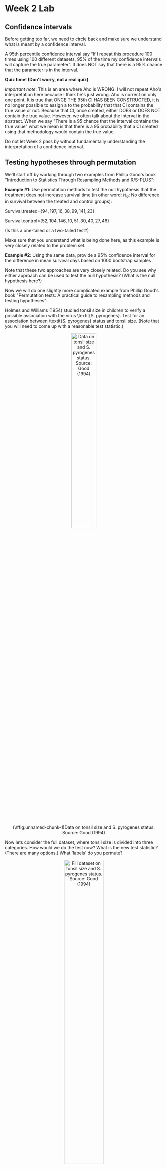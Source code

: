 Week 2 Lab
=============

Confidence intervals
-----------------------

Before getting too far, we need to circle back and make sure we understand what is meant by a confidence interval. 

A 95th percentile confidence interval say “If I repeat this procedure 100 times using 100 different datasets, 95% of the time my confidence intervals will capture the true parameter”. It does NOT say that there is a 95% chance that the parameter is in the interval.

**Quiz time! (Don't worry, not a real quiz)**

*Important note*: This is an area where Aho is WRONG. I will not repeat Aho's interpretation here because I think he's just wrong. Aho is correct on only one point. It is true that ONCE THE 95th CI HAS BEEN CONSTRUCTED, it is no longer possible to assign a $%$ to the probability that that CI contains the true value or not. Because that CI, once created, either DOES or DOES NOT contain the true value. However, we often talk about the interval in the abstract. When we say "There is a 95$%$ chance that the interval contains the true value" what we mean is that there is a 95$%$ probability that a CI created using that methodology would contain the true value.

Do not let Week 2 pass by without fundamentally understanding the interpretation of a confidence interval. 

Testing hypotheses through permutation
------------------------------------

We'll start off by working through two examples from Phillip Good's book "Introduction to Statistics Through Resampling Methods and R/S-PLUS":

**Example #1**: Use permutation methods to test the null hypothesis that the treatment does not increase survival time (in other word: $H_{0}$: No difference in survival between the treated and control groups):

Survival.treated=$\{94,197,16,38,99,141,23 \}$

Survival.control=$\{52,104,146,10,51,30,40,27,46 \}$

(Is this a one-tailed or a two-tailed test?)

Make sure that you understand what is being done here, as this example is very closely related to the problem set.


**Example #2**: Using the same data, provide a 95% confidence interval for the difference in mean survival days based on 1000 bootstrap samples

Note that these two approaches are very closely related. Do you see why either approach can be used to test the null hypothesis? (What is the null hypothesis here?)

Now we will do one slightly more complicated example from Phillip Good's book "Permutation tests: A practical guide to resampling methods and testing hypotheses":

Holmes and Williams (1954) studied tonsil size in children to verify a possible association with the virus \textit{S. pyrogenes}. Test for an association between \textit{S. pyrogenes} status and tonsil size. (Note that you will need to come up with a reasonable test statistic.)

<div class="figure" style="text-align: center">
<img src="Table2categories.png" alt="Data on tonsil size and S. pyrogenes status. Source: Good (1994)" width="40%" />
<p class="caption">(\#fig:unnamed-chunk-1)Data on tonsil size and S. pyrogenes status. Source: Good (1994)</p>
</div>

Now lets consider the full dataset, where tonsil size is divided into three categories. How would we do the test now? What is the new test statistic? (There are many options.) What 'labels' do you permute?

<div class="figure" style="text-align: center">
<img src="Table3categories.png" alt="Fill dataset on tonsil size and S. pyrogenes status. Source: Good (1994)" width="50%" />
<p class="caption">(\#fig:unnamed-chunk-2)Fill dataset on tonsil size and S. pyrogenes status. Source: Good (1994)</p>
</div>

Basics of bootstrap and jackknife
------------------------------------

To get started with bootstrap and jackknife techniques, we start by working through a very simple example. First we simulate some data


```r
x<-seq(0,9,by=1)
```

This will constutute our "data". Let's print the result of sampling with replacement to get a sense for it...


```r
table(sample(x,size=length(x),replace=T))
```

```
## 
## 2 4 6 7 8 9 
## 1 2 3 1 2 1
```

Now we will write a little script to take bootstrap samples and calculate the means of each of these bootstrap samples


```r
xmeans<-vector(length=1000)
for (i in 1:1000)
  {
  xmeans[i]<-mean(sample(x,replace=T))
  }
```

The actual number of bootstrapped samples is arbitrary *at this point* but there are ways of characterizing the precision of the bootstrap (jackknife-after-bootstrap) which might inform the number of bootstrap samples needed. *In practice*, people tend to pick some arbitrary but large number of bootstrap samples because computers are so fast that it is often easy to draw far more samples than are actually needed. When calculation of the statistic is slow (as might be the case if you are using the samples to construct a phylogeny, for example), then you would need to be more concerned with the number of bootstrap samples. 

First, lets just look at a histogram of the bootstrapped means and plot the actual sample mean on the histogram for comparison



```r
hist(xmeans,breaks=30,col="pink")
abline(v=mean(x),lwd=2)
```

<img src="Week-2-lab_files/figure-html/unnamed-chunk-6-1.png" width="672" />

Calculating bias and standard error
-----------------------------------

From these we can calculate the bias and standard deviation for the mean (which is the "statistic"):

$$
\widehat{Bias_{boot}} = \left(\frac{1}{k}\sum^{k}_{i=1}\theta^{*}_{i}\right)-\hat{\theta}
$$


```r
bias.boot<-mean(xmeans)-mean(x)
bias.boot
```

```
## [1] 0.0011
```

```r
hist(xmeans,breaks=30,col="pink")
abline(v=mean(x),lwd=5,col="black")
abline(v=mean(xmeans),lwd=2,col="yellow")
```

<img src="Week-2-lab_files/figure-html/unnamed-chunk-7-1.png" width="672" />

$$
\widehat{s.e._{boot}} = \sqrt{\frac{1}{k-1}\sum^{k}_{i=1}(\theta^{*}_{i}-\bar{\theta^{*}})^{2}}
$$


```r
se.boot<-sd(xmeans)
```

We can find the confidence intervals in two ways:

Method #1: Assume the bootstrap statistics are normally distributed


```r
LL.boot<-mean(xmeans)-1.96*se.boot #where did 1.96 come from?
UL.boot<-mean(xmeans)+1.96*se.boot
LL.boot
```

```
## [1] 2.712659
```

```r
UL.boot
```

```
## [1] 6.289541
```

Method #2: Simply take the quantiles of the bootstrap statistics


```r
quantile(xmeans,c(0.025,0.975))
```

```
##  2.5% 97.5% 
##   2.7   6.3
```

Let's compare this to what we would have gotten if we had used normal distribution theory. First we have to calculate the standard error:


```r
se.normal<-sqrt(var(x)/length(x))
LL.normal<-mean(x)-qt(0.975,length(x)-1)*se.normal
UL.normal<-mean(x)+qt(0.975,length(x)-1)*se.normal
LL.normal
```

```
## [1] 2.334149
```

```r
UL.normal
```

```
## [1] 6.665851
```

In this case, the confidence intervals we got from the normal distribution theory are too wide.

Does it make sense why the normal distribution theory intervals are too wide? Because the original were were uniformly distributed, the data has higher variance than would be expected and therefore the standard error is higher than would be expected.

There are two packages that provide functions for bootstrapping, 'boot' and 'boostrap'. We will start by using the 'bootstrap' package, which was originally designed for Efron and Tibshirani's monograph on the bootstrap. 

To test the main functionality of the 'bootstrap' package, we will use the data we already have. The 'bootstrap' function requires the input of a user-defined function to calculate the statistic of interest. Here I will write a function that calculates the mean of the input values.


```r
library(bootstrap)
theta<-function(x)
  {
    mean(x)
  }
results<-bootstrap(x=x,nboot=1000,theta=theta)
results
```

```
## $thetastar
##    [1] 3.6 3.8 6.2 5.1 5.1 5.1 5.6 5.5 4.9 6.6 4.5 3.8 3.5 4.4 3.5 5.3 5.0 3.3
##   [19] 2.7 5.1 2.8 4.4 4.2 6.4 4.6 4.7 3.5 3.0 2.3 3.7 5.1 4.9 4.4 3.7 4.1 5.5
##   [37] 4.4 5.0 5.9 4.5 3.4 3.9 5.2 4.0 5.1 5.0 5.6 5.9 5.3 4.3 5.9 4.6 3.3 4.9
##   [55] 4.7 5.2 3.2 6.7 4.5 5.1 3.0 6.5 4.9 2.9 5.6 4.3 3.5 2.6 3.9 4.8 4.0 5.7
##   [73] 5.2 3.1 3.1 3.6 5.0 4.0 2.9 4.6 3.5 4.4 4.1 6.9 4.6 5.8 3.6 4.0 4.5 6.1
##   [91] 5.2 4.6 3.2 6.2 4.8 5.2 3.7 3.3 4.5 3.7 6.4 4.6 5.6 7.6 5.1 4.8 3.9 5.5
##  [109] 5.3 4.6 4.3 4.8 4.2 3.6 5.4 3.1 4.1 5.2 3.6 5.2 4.5 3.7 4.3 3.4 3.3 5.1
##  [127] 3.9 4.5 4.0 4.8 5.0 4.8 4.3 3.4 3.4 3.9 4.7 6.3 5.9 4.2 5.5 6.4 5.7 5.2
##  [145] 4.5 4.0 6.0 3.9 5.2 3.3 5.3 4.0 4.3 4.9 5.4 1.9 3.1 4.5 5.3 3.3 4.3 4.5
##  [163] 3.4 3.8 3.3 4.9 4.1 5.1 4.0 3.8 3.6 5.3 4.5 4.9 4.4 4.8 4.3 5.1 4.4 3.8
##  [181] 6.9 5.0 3.8 5.0 4.8 4.2 5.3 4.4 2.8 5.7 5.2 5.4 4.7 3.9 4.6 6.7 4.5 4.7
##  [199] 4.2 4.0 6.9 6.2 3.7 3.1 4.6 1.9 4.6 3.9 5.7 3.9 3.5 5.1 5.6 4.9 5.6 3.9
##  [217] 2.2 4.6 2.7 4.5 4.5 4.8 4.9 5.4 4.3 4.6 2.9 4.6 5.1 5.3 5.4 3.3 5.2 5.0
##  [235] 3.8 4.0 3.4 5.5 5.3 5.7 5.2 5.8 6.1 4.7 5.5 3.3 4.9 4.3 3.8 4.5 4.8 5.6
##  [253] 6.2 5.6 3.9 3.3 5.1 4.7 5.7 3.4 4.6 5.3 5.6 4.2 5.3 4.4 3.8 4.6 4.4 4.8
##  [271] 4.4 4.9 4.0 2.8 2.9 3.9 4.1 4.5 3.2 4.6 5.7 4.1 3.5 6.3 3.7 5.2 5.0 4.2
##  [289] 4.5 3.7 5.1 4.1 3.0 5.2 4.0 5.4 3.8 5.1 3.2 5.9 6.7 4.1 4.2 3.6 4.3 4.3
##  [307] 6.2 5.2 2.8 6.2 4.3 4.5 4.1 4.3 3.7 4.1 4.3 3.5 4.0 3.6 3.4 3.3 5.1 4.1
##  [325] 6.0 4.3 5.3 4.7 4.2 3.8 3.5 4.4 5.0 5.2 4.8 3.3 4.7 4.7 3.6 4.3 6.2 4.3
##  [343] 6.2 4.6 5.4 4.0 4.7 6.1 6.2 6.7 5.3 5.4 4.2 2.6 4.7 5.3 4.9 4.8 4.6 5.5
##  [361] 3.8 3.7 4.6 5.1 4.0 3.1 5.7 4.1 3.6 3.9 4.9 4.6 5.3 3.3 6.8 3.2 5.5 4.2
##  [379] 3.3 5.1 4.5 6.0 4.6 3.0 4.1 5.0 3.5 5.9 5.0 3.8 4.7 4.6 4.9 4.3 5.2 5.1
##  [397] 2.8 4.1 4.8 4.8 4.5 5.2 5.5 3.1 4.5 6.1 6.2 5.2 6.3 2.6 4.4 6.0 5.3 5.5
##  [415] 4.3 5.0 3.5 4.0 5.3 3.4 4.6 5.1 5.3 4.4 4.1 4.1 5.1 4.9 3.6 5.4 4.2 4.1
##  [433] 3.3 4.3 3.9 5.0 3.2 4.2 2.5 5.5 4.9 4.3 4.6 3.3 3.3 4.4 5.1 3.8 5.4 4.5
##  [451] 3.6 4.7 5.6 7.2 4.3 3.7 4.7 4.2 4.9 4.3 5.3 4.5 6.2 4.1 4.5 5.1 3.8 4.8
##  [469] 3.9 3.8 4.0 4.1 7.2 4.3 4.5 5.2 3.7 3.0 3.9 4.8 4.0 2.7 6.9 5.5 5.4 3.6
##  [487] 5.4 4.6 2.4 5.4 6.1 5.0 4.8 4.9 3.8 3.8 4.1 5.3 4.9 7.1 4.5 3.9 4.3 4.4
##  [505] 5.7 5.1 4.3 6.2 5.0 4.9 4.5 4.4 4.8 5.6 5.2 5.0 4.3 4.6 3.6 4.5 4.8 3.3
##  [523] 4.9 4.8 4.3 3.0 2.8 4.7 3.9 4.7 5.4 5.5 4.1 5.4 3.4 4.8 3.9 4.5 5.9 6.3
##  [541] 5.1 4.8 5.6 4.1 3.7 4.7 5.5 4.9 6.0 3.1 4.8 3.7 6.0 5.4 4.8 6.0 4.0 3.2
##  [559] 4.0 4.1 2.8 3.1 5.1 4.1 4.6 4.4 4.0 4.0 2.9 3.4 3.9 5.3 5.4 5.7 4.3 3.4
##  [577] 2.9 4.8 5.3 4.4 5.8 5.0 2.8 4.7 3.3 4.3 3.8 5.2 5.5 3.6 4.3 4.9 5.0 5.1
##  [595] 5.9 5.7 2.9 3.6 4.1 4.0 5.0 4.4 5.7 3.1 4.5 5.1 4.3 2.7 4.0 4.3 3.6 4.3
##  [613] 5.3 5.8 4.1 3.7 4.7 4.8 3.7 5.1 3.4 4.4 5.5 5.1 5.1 4.5 4.9 4.9 5.7 4.8
##  [631] 5.2 4.3 4.8 3.5 4.7 6.1 4.5 4.3 5.1 3.0 4.0 3.9 4.4 4.3 3.8 4.3 3.7 4.8
##  [649] 4.8 5.2 5.4 5.6 5.1 4.7 4.8 3.1 5.3 4.2 5.6 6.0 2.9 3.8 5.4 3.9 3.9 5.5
##  [667] 4.8 4.2 2.3 4.0 5.4 4.3 3.5 4.8 4.9 4.5 3.6 3.3 5.2 6.1 4.2 3.3 4.2 4.4
##  [685] 5.0 3.6 3.9 5.3 6.3 4.2 5.5 5.3 4.2 5.6 3.7 3.8 5.2 3.0 3.5 4.7 4.5 4.2
##  [703] 6.0 4.6 2.9 4.6 4.5 3.7 5.1 3.4 5.1 4.3 5.3 4.5 3.3 5.0 4.0 3.9 3.6 4.3
##  [721] 6.2 3.8 3.5 3.2 5.1 4.1 3.6 4.6 4.1 4.9 4.7 5.1 5.2 4.8 4.5 5.8 4.9 3.8
##  [739] 3.5 4.0 3.9 3.6 4.8 5.7 4.8 5.2 5.3 3.0 3.6 4.0 5.4 5.1 5.0 4.2 3.1 5.5
##  [757] 4.7 3.9 5.1 4.2 4.1 5.0 3.8 2.5 7.6 4.5 5.9 4.8 4.1 3.6 4.4 3.9 4.8 4.1
##  [775] 3.7 3.8 5.3 4.1 4.0 3.7 4.1 3.5 3.8 6.1 4.6 4.7 5.9 5.9 3.5 4.1 5.2 4.3
##  [793] 4.2 4.2 5.4 4.2 4.3 5.1 4.3 2.5 5.9 4.1 4.6 3.1 5.3 3.5 3.9 3.9 4.3 4.6
##  [811] 5.1 4.5 3.2 5.8 4.9 4.6 3.5 4.8 4.8 4.3 5.8 3.5 4.9 3.9 4.2 5.2 4.1 3.9
##  [829] 5.6 3.6 4.7 5.2 4.3 5.5 3.1 3.2 3.7 5.8 3.8 4.0 4.0 4.8 4.2 5.6 4.8 4.7
##  [847] 4.8 6.4 3.8 5.0 3.6 2.8 4.7 4.2 5.5 5.3 4.2 5.2 4.7 5.5 6.0 5.6 3.3 2.1
##  [865] 4.7 4.9 4.0 4.2 6.3 5.1 3.9 4.3 5.4 3.3 4.6 3.0 5.3 4.2 3.2 3.7 4.7 4.4
##  [883] 3.3 4.5 3.1 4.0 3.4 4.0 4.2 4.3 4.9 3.9 3.6 4.3 3.9 5.3 5.3 2.9 3.5 3.9
##  [901] 4.0 3.8 5.4 5.1 3.0 2.6 3.6 4.1 5.0 4.6 5.2 3.6 4.9 4.6 4.2 3.1 5.0 5.3
##  [919] 4.7 4.1 5.6 5.1 4.6 4.9 4.5 4.5 5.4 3.8 4.3 4.6 4.5 3.9 4.1 3.9 4.5 4.7
##  [937] 4.5 5.1 3.8 5.0 4.5 5.1 4.0 4.6 4.3 5.0 4.5 4.5 3.4 6.2 4.1 4.8 3.3 4.6
##  [955] 6.5 4.7 4.6 3.7 5.0 3.4 5.4 3.5 4.5 4.5 5.4 5.2 3.3 5.2 4.1 6.0 4.9 4.1
##  [973] 5.5 2.7 4.5 5.4 4.4 4.9 4.2 4.9 5.2 4.0 4.8 3.4 4.9 4.8 5.3 4.6 4.6 4.4
##  [991] 4.7 4.5 5.4 5.3 3.0 2.0 5.5 5.1 5.6 4.3
## 
## $func.thetastar
## NULL
## 
## $jack.boot.val
## NULL
## 
## $jack.boot.se
## NULL
## 
## $call
## bootstrap(x = x, nboot = 1000, theta = theta)
```

```r
quantile(results$thetastar,c(0.025,0.975))
```

```
##  2.5% 97.5% 
##   2.8   6.3
```

Notice that we get exactly what we got last time. This illustrates an important point, which is that the bootstrap functions are often no easier to use than something you could write yourself.

You can also define a function of the bootstrapped statistics (we have been calling this theta) to pull out immediately any summary statistics you are interested in from the bootstrapped thetas.

Here I will write a function that calculates the bias of my estimate of the mean (which is 4.5 [i.e. the mean of the number 0,1,2,3,4,5,6,7,8,9])


```r
bias<-function(x)
  {
  mean(x)-4.5
  }
results<-bootstrap(x=x,nboot=1000,theta=theta,func=bias)
results
```

```
## $thetastar
##    [1] 4.7 3.3 3.3 4.4 4.7 4.2 6.1 5.4 4.8 4.8 3.0 7.2 3.8 4.7 5.4 4.8 3.4 4.3
##   [19] 4.8 4.1 5.1 5.1 4.7 5.2 4.4 3.8 4.3 5.3 4.0 5.1 3.1 3.6 4.8 5.8 5.3 3.9
##   [37] 4.8 4.6 4.1 3.4 3.8 5.5 4.0 5.6 4.0 3.2 2.9 5.8 5.9 6.4 4.0 5.3 5.5 4.1
##   [55] 4.5 3.5 4.0 3.9 4.4 5.0 3.4 5.2 4.1 4.2 4.6 4.9 5.3 3.2 4.1 3.5 3.8 3.9
##   [73] 4.8 4.1 4.5 5.4 4.6 4.6 3.1 6.8 5.6 3.9 3.5 4.3 4.3 3.6 5.0 3.9 6.1 4.0
##   [91] 4.5 2.2 4.9 4.2 4.9 4.8 6.6 5.0 4.3 3.7 3.8 6.3 5.5 4.2 3.9 3.6 4.2 3.6
##  [109] 4.2 5.0 3.8 5.3 3.6 3.9 4.9 4.6 3.7 4.1 3.1 3.6 3.6 4.3 6.1 4.2 4.4 4.2
##  [127] 3.8 5.3 4.9 3.9 6.3 5.3 3.2 3.7 5.5 4.7 3.3 5.0 5.4 4.0 3.2 5.2 4.9 6.3
##  [145] 5.6 4.7 5.5 3.1 3.7 4.0 3.5 3.2 4.8 3.6 4.7 3.9 3.1 4.4 4.9 2.9 5.7 4.8
##  [163] 3.5 3.8 4.5 4.4 5.0 3.6 4.3 5.5 6.1 4.0 4.5 5.4 3.4 4.7 3.8 5.7 5.1 4.7
##  [181] 3.8 3.5 5.3 3.7 3.3 5.5 3.2 3.6 4.2 4.5 2.7 3.5 4.0 4.1 5.9 4.6 6.0 2.9
##  [199] 5.7 4.5 4.3 4.2 5.0 4.3 5.6 4.2 4.6 5.2 3.9 5.9 4.2 5.3 4.2 5.4 6.1 4.2
##  [217] 4.7 5.6 3.1 4.4 4.3 3.2 3.6 2.5 4.9 4.8 5.0 4.8 4.7 4.6 3.6 4.1 3.3 5.3
##  [235] 4.5 2.2 3.0 4.2 3.6 3.0 6.0 4.2 4.8 5.3 4.6 6.4 4.5 4.0 3.6 3.5 4.0 5.5
##  [253] 4.1 3.9 5.1 4.2 4.7 3.6 4.3 5.8 6.3 3.5 4.8 4.4 5.0 4.9 4.6 5.8 5.7 4.1
##  [271] 5.7 4.8 4.2 4.5 4.8 5.8 3.7 5.2 3.6 2.3 3.8 4.0 3.9 4.1 4.3 5.3 5.3 5.2
##  [289] 6.2 6.0 5.7 2.7 5.1 4.1 4.4 5.4 4.9 3.8 3.3 3.8 5.4 5.0 3.4 5.0 5.9 5.2
##  [307] 5.7 5.2 4.5 5.0 6.1 3.8 5.5 5.6 3.4 3.7 4.8 4.2 4.5 4.0 4.6 5.6 4.6 4.7
##  [325] 5.0 4.1 3.6 3.7 5.5 4.6 4.6 5.0 5.3 3.6 5.1 3.2 2.9 3.4 4.1 4.9 3.4 3.1
##  [343] 3.6 6.4 3.4 4.6 5.3 4.9 5.3 5.8 4.4 3.9 4.0 4.4 6.1 4.7 5.5 4.1 2.8 3.8
##  [361] 3.1 4.0 3.3 6.1 5.3 4.5 4.5 5.5 4.2 6.1 3.3 3.4 5.0 5.4 3.7 4.8 3.8 5.0
##  [379] 5.9 5.3 4.1 5.7 3.7 4.8 5.4 5.8 2.9 4.0 3.6 5.1 6.4 4.0 5.3 6.5 4.5 4.7
##  [397] 2.7 3.4 3.2 3.8 4.3 4.0 4.2 3.9 2.9 5.9 5.3 4.3 5.7 4.5 5.1 4.0 6.5 4.8
##  [415] 4.0 5.3 3.2 4.5 4.4 4.3 4.8 4.6 4.0 3.2 5.6 4.8 3.4 4.7 5.6 5.0 4.8 3.7
##  [433] 3.9 3.5 4.6 3.7 4.3 4.7 4.1 4.3 4.0 5.7 3.2 3.9 4.1 4.4 5.6 3.9 4.0 3.7
##  [451] 4.8 4.2 4.8 3.8 3.4 5.1 6.2 4.7 4.5 3.9 4.0 5.5 4.1 3.8 2.7 4.4 5.7 3.4
##  [469] 4.9 4.4 4.8 4.9 4.8 4.8 4.1 5.1 4.8 3.1 5.6 4.7 4.2 5.8 5.3 4.0 4.9 3.3
##  [487] 5.1 5.4 3.2 4.6 4.2 4.7 5.4 3.5 6.3 5.8 3.9 5.5 5.8 6.9 3.8 5.3 3.4 5.7
##  [505] 4.0 5.6 5.3 3.1 3.9 5.9 5.0 4.0 4.1 5.1 5.1 3.4 5.0 4.9 4.6 4.2 3.4 3.5
##  [523] 3.5 6.1 5.3 5.2 4.5 5.4 5.0 4.4 5.2 5.0 3.7 3.0 4.8 2.8 2.9 3.6 5.9 4.8
##  [541] 5.9 5.6 5.3 3.8 4.4 4.3 4.2 3.3 4.5 5.9 6.3 5.0 5.4 4.3 4.3 2.5 3.7 3.7
##  [559] 6.1 4.2 3.8 3.3 5.7 3.8 5.0 3.8 4.0 5.3 5.4 4.1 4.8 4.0 4.3 5.8 6.2 3.9
##  [577] 3.2 3.8 5.4 4.2 4.9 4.2 1.7 5.9 4.1 4.4 4.0 4.6 5.1 3.3 5.6 3.8 4.4 4.9
##  [595] 5.2 3.1 5.5 4.5 2.4 4.7 4.3 3.5 4.3 5.4 4.7 5.4 4.1 3.3 4.7 5.6 4.7 6.1
##  [613] 4.4 4.7 4.1 5.9 3.9 6.3 6.0 4.2 3.0 5.1 3.4 4.1 3.9 4.7 4.1 5.2 6.1 4.8
##  [631] 3.9 5.0 3.1 5.1 3.8 4.7 5.7 5.3 4.4 3.7 4.1 4.9 4.2 4.3 3.8 3.2 4.6 4.9
##  [649] 4.6 4.7 4.9 4.9 2.4 4.5 4.3 4.8 4.6 3.6 3.3 4.7 5.2 4.8 3.9 3.6 3.0 4.6
##  [667] 4.9 4.1 4.0 3.2 5.2 5.6 5.0 4.5 4.9 3.9 5.3 3.8 5.5 5.6 3.3 4.8 4.6 3.9
##  [685] 5.7 3.9 4.2 3.3 5.5 4.3 4.7 5.8 4.4 5.4 3.9 3.6 3.0 5.2 3.0 5.3 6.0 5.0
##  [703] 4.9 5.3 4.1 4.9 3.1 5.1 3.8 3.8 4.1 4.6 5.4 5.3 6.0 5.3 3.5 4.8 4.6 5.6
##  [721] 3.2 5.2 3.5 5.0 3.8 6.5 3.3 4.2 3.0 6.3 3.7 2.8 4.8 3.7 4.1 5.5 6.1 5.4
##  [739] 4.4 3.8 5.5 2.6 4.3 4.6 4.1 3.3 3.3 4.2 3.7 4.2 4.6 3.7 2.9 4.4 4.9 6.0
##  [757] 4.7 4.1 4.4 4.8 6.0 4.9 5.0 4.4 5.1 3.6 6.4 1.8 4.2 3.4 5.1 3.2 3.0 5.3
##  [775] 4.7 5.3 5.6 4.8 5.2 6.4 3.4 4.7 5.8 3.9 3.2 5.3 4.3 4.6 4.8 3.4 3.5 4.5
##  [793] 4.3 3.7 2.9 4.9 5.5 3.6 5.0 3.3 4.2 3.3 4.5 5.1 4.1 4.6 3.3 5.2 3.4 4.3
##  [811] 5.0 3.9 4.6 3.9 4.9 3.8 4.7 3.8 5.8 5.6 3.2 3.3 3.0 5.8 4.3 5.1 3.1 3.9
##  [829] 3.9 4.3 5.8 4.8 7.5 6.6 4.2 3.8 4.5 2.8 3.8 4.2 4.0 4.3 4.8 5.1 5.0 4.1
##  [847] 5.1 4.7 3.5 4.0 5.2 4.5 5.5 4.8 5.1 4.8 3.6 4.2 4.4 3.0 4.4 6.2 7.5 4.5
##  [865] 4.8 4.5 4.6 5.2 3.5 4.1 6.1 4.2 4.8 4.5 4.4 2.9 4.4 5.0 5.1 5.2 4.7 3.9
##  [883] 5.1 4.8 4.5 5.1 4.7 4.6 4.8 4.4 3.8 3.9 3.7 6.0 3.8 4.2 3.8 4.6 4.3 4.9
##  [901] 4.9 3.4 4.7 3.5 5.8 4.4 2.8 4.6 3.5 4.4 4.0 3.5 3.8 4.3 4.0 4.4 4.0 5.2
##  [919] 4.8 4.4 4.5 3.6 6.0 5.7 4.0 3.8 4.9 4.6 4.2 5.6 4.3 5.0 4.9 4.9 3.4 4.2
##  [937] 3.3 4.1 4.3 5.3 4.8 5.6 6.4 4.9 5.3 4.5 6.4 4.5 2.9 3.8 3.5 4.8 3.7 5.1
##  [955] 4.9 3.4 4.4 4.3 5.4 4.3 5.1 4.6 5.3 4.0 3.5 5.8 4.3 4.1 5.1 3.2 4.3 4.5
##  [973] 5.7 5.6 3.7 4.5 3.4 6.0 3.8 2.3 3.9 1.5 6.7 3.8 7.4 3.9 5.2 5.0 5.7 3.5
##  [991] 3.9 4.8 5.0 4.6 5.5 5.3 5.2 4.8 6.8 6.0
## 
## $func.thetastar
## [1] -0.0031
## 
## $jack.boot.val
##  [1]  0.45266106  0.36235632  0.33242424  0.11823204  0.08132530 -0.05367847
##  [7] -0.19376855 -0.24040698 -0.40572289 -0.48804348
## 
## $jack.boot.se
## [1] 0.933479
## 
## $call
## bootstrap(x = x, nboot = 1000, theta = theta, func = bias)
```

Compare this to 'bias.boot' (our result from above). Why might it not be the same? Try running the same section of code several times. See how the value of the bias ($func.thetastar) jumps around? We should not be surprised by this because we can look at the jackknife-after-bootstrap estimate of the standard error of the function (in this case, that function is the bias) and we can see that it is not so small that we wouldn't expect some variation in these values.

Remember, everything we have discussed today are estimates. The statistic as applied to your data will change with new data, as will the standard error, the confidence intervals - everything! All of these values have sampling distributions and are subject to change if you repeated the procedure with new data.

Note that we can calculate any function of $\theta^{*}$. A simple example would be the 72nd percentile:


```r
perc72<-function(x)
  {
  quantile(x,probs=c(0.72))
  }
results<-bootstrap(x=x,nboot=1000,theta=theta,func=perc72)
results
```

```
## $thetastar
##    [1] 3.8 3.7 4.3 3.8 5.3 3.7 3.6 5.5 5.1 4.4 4.6 4.9 3.2 2.9 4.2 4.2 6.4 2.9
##   [19] 3.2 3.0 4.9 3.7 5.2 4.8 4.8 2.5 5.1 3.6 4.6 3.1 4.6 4.9 5.1 3.4 4.6 3.8
##   [37] 3.4 3.8 4.1 5.0 2.9 4.0 5.5 6.9 4.4 5.8 2.9 5.4 4.4 5.5 5.6 4.8 4.3 4.3
##   [55] 3.8 3.3 4.6 7.0 3.6 6.2 5.2 3.8 4.6 3.8 5.1 6.1 5.5 3.6 4.0 5.3 4.1 5.2
##   [73] 4.6 4.4 2.9 4.0 4.7 4.3 5.0 5.7 5.1 4.2 4.2 5.1 5.4 4.9 5.6 4.2 3.5 7.0
##   [91] 3.6 5.0 4.8 5.2 4.8 4.5 5.2 3.5 4.2 3.3 4.2 4.4 3.6 4.3 6.3 3.5 5.1 3.6
##  [109] 4.2 4.5 4.7 4.4 2.5 4.0 5.2 6.6 5.7 4.5 3.3 4.0 3.7 3.6 3.9 5.4 3.1 4.6
##  [127] 5.3 4.7 3.0 4.6 5.2 3.5 5.8 4.1 4.2 4.7 4.7 4.7 4.5 5.1 4.4 4.1 4.5 6.2
##  [145] 4.1 5.2 4.9 4.0 1.8 5.6 2.9 4.6 4.7 3.9 5.5 5.7 4.9 4.3 4.6 2.6 3.7 4.7
##  [163] 4.5 5.0 3.9 5.9 2.7 4.0 4.5 4.9 3.9 4.8 5.4 6.0 4.1 3.2 4.0 4.2 4.2 4.2
##  [181] 6.3 4.8 5.0 4.8 2.9 5.2 2.5 4.6 4.2 4.9 5.2 4.4 5.4 3.9 5.9 4.9 5.9 3.6
##  [199] 5.4 2.1 4.9 5.9 3.6 3.7 3.1 3.5 3.9 4.1 5.3 4.7 3.4 6.5 4.8 4.4 4.4 5.1
##  [217] 5.8 3.9 4.6 4.1 3.0 3.7 4.9 4.2 4.2 3.2 5.5 5.6 3.4 4.3 3.2 4.5 4.3 4.8
##  [235] 4.3 3.6 3.8 5.5 5.6 4.9 5.5 6.4 2.7 4.2 4.7 4.5 3.0 3.9 3.9 2.7 3.4 4.8
##  [253] 3.3 6.9 5.8 4.8 4.0 2.3 5.4 4.5 4.4 4.0 4.5 5.0 5.0 4.4 5.4 2.8 4.6 4.7
##  [271] 5.0 5.3 4.0 4.8 5.3 3.8 3.4 4.3 4.3 4.7 4.4 2.7 4.5 5.2 4.2 4.7 3.2 3.7
##  [289] 4.2 4.4 4.8 3.9 4.6 6.0 5.2 4.2 3.6 4.7 4.7 5.7 4.6 5.7 5.1 2.4 3.7 3.9
##  [307] 5.1 4.4 6.1 5.3 3.5 4.1 4.5 3.5 4.3 3.7 4.7 3.8 5.0 3.4 5.7 5.6 4.2 3.9
##  [325] 5.3 5.8 4.9 5.3 4.8 5.0 5.3 5.1 4.9 3.5 3.1 3.6 6.3 4.5 4.8 4.8 6.2 4.1
##  [343] 2.5 5.4 4.8 4.8 3.3 5.0 5.1 6.0 5.0 5.4 5.5 4.2 3.6 5.0 4.3 2.4 4.4 4.0
##  [361] 2.0 4.8 5.7 3.4 6.1 5.0 4.1 6.0 4.5 4.6 5.2 3.5 5.5 5.2 3.5 4.1 2.8 3.2
##  [379] 5.5 4.5 5.6 4.2 5.0 4.4 4.4 5.1 3.7 4.6 5.5 5.4 4.4 3.0 4.5 6.1 4.8 4.9
##  [397] 3.6 5.3 5.0 3.2 5.0 3.0 6.0 3.5 4.4 5.3 6.0 4.9 5.4 4.1 4.7 4.5 4.6 5.2
##  [415] 2.3 4.8 4.8 4.9 2.9 4.2 5.5 3.9 4.4 3.1 5.0 4.3 4.2 4.0 3.3 5.7 5.4 4.0
##  [433] 5.0 5.0 4.3 4.0 4.7 3.4 2.8 4.3 5.1 5.4 4.0 3.6 4.0 5.7 4.9 5.1 5.2 2.9
##  [451] 4.8 3.5 4.7 4.1 4.5 5.7 6.3 5.6 5.6 5.4 5.0 4.5 4.7 5.4 3.5 4.2 4.2 4.9
##  [469] 3.9 3.7 5.3 3.7 6.9 4.4 3.9 4.0 4.0 4.4 3.3 5.5 3.4 4.6 2.8 5.0 5.0 5.5
##  [487] 3.0 3.8 4.0 6.8 4.6 4.7 4.6 5.0 2.9 5.7 5.6 3.0 4.8 4.6 4.9 4.9 3.7 4.8
##  [505] 4.6 5.4 4.2 3.6 4.2 5.0 4.2 6.0 4.5 5.6 3.7 4.3 5.6 5.1 3.1 3.4 5.3 3.0
##  [523] 4.0 4.7 5.4 5.2 5.0 5.1 5.9 5.0 4.5 3.9 4.9 4.8 4.7 5.1 3.0 4.0 4.4 3.4
##  [541] 3.4 5.4 4.7 4.8 3.5 4.2 4.2 3.7 4.0 3.7 5.0 3.5 5.3 4.0 3.6 6.1 4.0 3.8
##  [559] 4.7 3.5 5.0 4.3 4.8 5.7 5.0 2.1 5.2 5.7 3.7 5.2 5.5 4.5 5.8 3.8 3.7 5.1
##  [577] 5.1 4.8 6.4 5.3 4.5 5.2 4.1 3.5 4.4 5.1 4.0 4.9 4.8 5.4 3.5 5.4 6.0 5.5
##  [595] 4.9 4.8 4.3 4.3 5.1 5.0 3.4 5.9 5.2 5.3 3.5 4.3 3.2 4.8 4.5 4.1 4.9 3.3
##  [613] 4.9 3.6 4.6 2.5 4.2 4.5 2.8 4.6 3.6 4.9 3.4 4.1 4.9 4.2 4.7 5.2 5.1 6.0
##  [631] 4.3 3.5 3.5 5.2 4.8 4.8 3.4 5.2 4.5 4.9 2.7 4.6 2.8 4.1 5.3 4.9 4.5 5.0
##  [649] 5.4 4.3 4.1 4.7 4.0 5.3 6.5 4.8 4.7 5.0 5.6 5.1 5.1 4.9 4.3 4.0 3.7 6.0
##  [667] 3.5 4.3 4.8 5.0 5.5 2.9 5.5 4.3 4.5 3.6 4.8 4.5 3.5 6.3 4.8 4.8 5.2 5.8
##  [685] 4.2 6.1 3.0 4.9 3.7 4.8 4.3 4.3 6.3 4.5 6.1 5.2 4.3 2.9 5.8 7.3 5.1 5.5
##  [703] 4.1 4.2 4.2 6.3 4.7 4.6 3.8 5.1 3.7 3.5 5.3 3.6 4.8 5.2 4.5 4.3 4.6 5.3
##  [721] 3.1 5.7 5.7 3.4 5.6 4.1 4.7 5.9 5.4 6.2 4.9 4.0 5.7 3.6 3.6 4.0 4.6 3.8
##  [739] 6.1 4.8 3.6 4.4 4.4 4.1 6.5 5.6 3.9 5.5 5.7 5.8 4.6 2.8 3.8 2.5 4.7 5.2
##  [757] 5.1 4.1 4.8 5.5 4.4 5.5 3.4 4.4 5.7 6.2 3.2 4.6 4.7 2.4 5.1 5.0 5.2 5.7
##  [775] 4.3 6.2 3.8 4.3 4.7 4.9 3.6 4.0 3.1 5.3 5.8 3.6 5.2 4.7 2.5 5.0 5.5 3.9
##  [793] 2.6 3.7 4.8 4.5 5.6 5.2 3.9 4.9 4.2 3.3 4.4 5.2 6.1 5.7 3.9 4.6 3.7 3.4
##  [811] 5.6 3.8 4.0 5.2 4.1 4.5 4.4 3.6 2.5 5.6 6.5 4.0 3.6 5.7 4.1 5.0 5.7 4.5
##  [829] 3.3 3.4 5.4 4.3 4.6 5.1 3.7 5.3 4.7 5.5 5.1 4.5 3.9 5.6 4.5 3.6 4.2 3.6
##  [847] 4.6 4.8 6.7 4.7 3.3 4.6 5.6 4.7 4.3 4.3 4.5 3.8 5.2 6.7 3.8 5.1 5.3 4.4
##  [865] 4.7 4.1 5.3 3.7 5.2 4.3 4.2 4.4 2.7 5.5 4.3 3.6 3.8 4.5 3.8 5.3 4.8 5.7
##  [883] 5.8 4.7 5.2 3.9 3.3 5.2 4.1 3.8 4.5 4.9 5.5 3.8 4.2 4.6 4.8 5.0 4.9 2.8
##  [901] 3.9 4.3 4.5 4.9 6.3 4.0 5.5 4.7 4.6 5.5 4.1 3.4 4.3 5.7 3.7 6.1 4.7 5.5
##  [919] 4.2 4.2 3.3 2.6 5.4 4.3 5.2 4.8 4.9 4.2 3.7 5.1 4.2 3.6 5.3 5.5 6.0 4.6
##  [937] 3.5 4.2 4.3 5.0 5.3 3.2 3.8 5.9 5.0 3.1 4.2 5.5 4.4 4.0 3.8 4.7 3.5 3.2
##  [955] 4.9 4.1 3.9 5.9 5.4 5.9 4.7 2.5 5.1 6.3 4.8 4.3 6.5 4.3 4.8 3.4 3.9 5.5
##  [973] 5.2 3.5 6.4 5.8 6.3 5.1 3.8 5.0 5.4 4.4 6.6 4.1 3.0 3.6 4.3 4.7 5.8 3.0
##  [991] 5.0 4.7 5.7 4.0 6.4 5.4 2.9 4.7 6.4 4.2
## 
## $func.thetastar
## 72% 
## 5.1 
## 
## $jack.boot.val
##  [1] 5.500 5.400 5.300 5.300 5.200 5.016 4.900 4.800 4.700 4.500
## 
## $jack.boot.se
## [1] 0.9402549
## 
## $call
## bootstrap(x = x, nboot = 1000, theta = theta, func = perc72)
```

On Tuesday we went over an example in which we bootstrapped the correlation coefficient between LSAT scores and GPA. To do that, we sampled pairs of (LSAT,GPA) data with replacement. Here is a little script that would do something like that using (X,Y) data that are independently drawn from the normal distribution


```r
xdata<-matrix(rnorm(30),ncol=2)
```

Everyone's data is going to be different. With such a small sample size, it would be easy to get a positive or negative correlation by random change, but on average across everyone's datasets, there should be zero correlation because the two columns are drawn independently.


```r
n<-15
theta<-function(x,xdata)
  {
  cor(xdata[x,1],xdata[x,2])
  }
results<-bootstrap(x=1:n,nboot=50,theta=theta,xdata=xdata) 
#NB: xdata is passed to the theta function, not needed for bootstrap function itself
```

Notice the parameters that get passed to the 'bootstrap' function are: (1) the indexes which will be sampled with replacement. This is different that the raw data but the end result is the same because both the indices and the raw data get passed to the function 'theta' (2) the number of bootrapped samples (in this case 50) (3) the function to calculate the statistic (4) the raw data.

Lets look at a histogram of the bootstrapped statistics $\theta^{*}$ and draw a vertical line for the statistic as applied to the original data.


```r
hist(results$thetastar,breaks=30,col="pink")
abline(v=cor(xdata[,1],xdata[,2]),lwd=2)
```

<img src="Week-2-lab_files/figure-html/unnamed-chunk-17-1.png" width="672" />

Parametric bootstrap
---------------------

Let's do one quick example of a parametric bootstrap. We haven't introduced distributions yet (except for the Gaussian, or Normal, distribution, which is the most familiar), so lets spend a few minutes exploring the Gamma distribution, just so we have it to work with for testing out parametric bootstrap. All we need to know is that the Gamma distribution is a continuous, non-negative distribution that takes two parameters, which we call "shape" and "rate". Lets plot a few examples just to see what a Gamma distribution looks like. (Note that the Gamma distribution can be parameterized by "shape" and "rate" OR by "shape" and "scale", where "scale" is just 1/"rate". R will allow you to use either (shape,rate) or (shape,scale) as long as you specify which you are providing.

<img src="Week-2-lab_files/figure-html/unnamed-chunk-18-1.png" width="672" />


Let's generate some fairly sparse data from a Gamma distribution


```r
original.data<-rgamma(10,3,5)
```

and calculate the skew of the data using the R function 'skewness' from the 'moments' package. 


```r
library(moments)
theta<-skewness(original.data)
head(theta)
```

```
## [1] 1.233616
```

What is skew? Skew describes how assymetric a distribution is. A distribution with a positive skew is a distribution that is "slumped over" to the right, with a right tail that is longer than the left tail. Alternatively, a distribution with negative skew has a longer left tail. Here we are just using it for illustration, as a property of a distribution that you may want to estimate using your data.

Lets use 'fitdistr' to fit a gamma distribution to these data. This function is an extremely handy function that takes in your data, the name of the distribution you are fitting, and some starting values (for the estimation optimizer under the hood), and it will return the parameter values (and their standard errors). We will learn in a couple weeks how R is doing this, but for now we will just use it out of the box. (Because we generated the data, we happen to know that the data are gamma distributed. In general we wouldn't know that, and we will see in a second that our assumption about the shape of the data really does make a difference.)


```r
library(MASS)
fit<-fitdistr(original.data,dgamma,list(shape=1,rate=1))
```

```
## Warning in densfun(x, parm[1], parm[2], ...): NaNs produced
```

```r
# fit<-fitdistr(original.data,"gamma")
# The second version would also work.
fit
```

```
##      shape       rate   
##   2.1144918   3.8177633 
##  (0.8812392) (1.7946857)
```

Now lets sample with replacement from this new distribution and calculate the skewness at each step:


```r
results<-c()
for (i in 1:1000)
  {
  x.star<-rgamma(length(original.data),shape=fit$estimate[1],rate=fit$estimate[2])
  results<-c(results,skewness(x.star))
  }
head(results)
```

```
## [1] 1.2118737 1.2994186 1.2053020 1.4735390 0.1508720 0.8204117
```

```r
hist(results,breaks=30,col="pink",ylim=c(0,1),freq=F)
```

<img src="Week-2-lab_files/figure-html/unnamed-chunk-22-1.png" width="672" />

Now we have the bootstrap distribution for skewness (the $\theta^{*}$ s), we can compare that to the equivalent non-parametric bootstrap:


```r
results2<-bootstrap(x=original.data,nboot=1000,theta=skewness)
results2
```

```
## $thetastar
##    [1]  1.6522644880  0.1660145129  1.3802901151 -0.3801000466  0.7876642164
##    [6]  1.9553297601 -0.3195775480  1.4559984740  1.0296487938  1.6223743985
##   [11]  0.9021354567  1.0648961477 -0.3813353643  0.8619979805  0.8684948476
##   [16] -0.5843150345  1.7316698217  1.0612746239  0.7356582753 -0.8057765225
##   [21]  1.4935750394 -0.1364411771  1.3734892193  1.6272434181 -0.1068476059
##   [26]  0.7647242309  0.9477231441  0.2271762230  0.9609127989  0.8632308570
##   [31]  1.2892804667 -0.5807154598  0.9537927467 -0.1802961877  0.8171183176
##   [36]  0.5306183493  0.8296647466  1.1807370600  1.2517494753  1.5228220578
##   [41]  1.3560948026  0.1477593600 -0.0609929250  1.2533138736  0.7881194293
##   [46]  1.1213196724  1.0722399408  0.9147920502  1.1259733605  1.0802215398
##   [51]  0.4544161816  0.6420421904  0.5215812719  0.2815866989  1.3049757966
##   [56] -0.3087638420  1.2743763471  0.4627136472  0.9088188593  1.4584550505
##   [61]  0.8041563059  1.2340183170  0.8345665199 -0.1836289635 -0.0895798616
##   [66]  1.3984746436  0.1897664086  0.6999960479  1.0876970902  1.5778359254
##   [71]  0.1250976537 -0.1689333528 -0.4142012511  0.8137086001 -0.2896972764
##   [76]  0.1739663011  0.6222550483 -0.4678066076  0.9035045033  1.0119868160
##   [81]  0.8825986089 -0.2526403523 -0.0420208165  0.5272348741  1.0737749293
##   [86]  0.0685768227  1.1579442726  1.1577369287  0.6223109945 -0.3664784148
##   [91]  1.7954257122  0.7498188721 -0.3130429354  0.8974250742  0.1657728422
##   [96]  0.9908272598 -0.1769655493  0.5847647844  0.1386763925  0.8612828483
##  [101]  1.5057006630 -0.0589824046  0.5994983244  0.9020359478 -1.0270561231
##  [106]  0.4062566006  1.1054788499  0.9037038144  0.5780435545  1.9316177316
##  [111]  1.0446745102 -2.3512206156  1.0117359459 -0.5084252824  0.6451312227
##  [116]  1.6654188481  0.8447184118  1.1407769478  1.7619337885  1.3496073016
##  [121]  1.5932697135 -0.2742122351  0.2155044538  0.6472842071  0.0894816748
##  [126]  1.4671275077  0.1871444727  1.7051910284 -0.4219341091  0.7638395012
##  [131]  0.8156076344  1.7400996319  1.6492774707 -0.1253072709  0.2767215180
##  [136]  1.2434915012  1.5841614045 -0.4033662431  1.2778289007 -0.5013407409
##  [141]  0.3460907962  0.4786364688  1.8011853803  0.8786697927 -0.5453210296
##  [146]  1.4104195584 -1.0107712621  0.8019300922 -0.8003348129  1.4504149700
##  [151]  1.3803054497  1.5355493889  0.8520093247  1.3873040884  1.4449820626
##  [156] -0.3602516724  1.1197755386  1.3608946978  0.6982510654  0.5655231711
##  [161]  0.3538805908  0.6615597446 -2.3018706586  0.7984901203  0.4112237632
##  [166]  0.6762311544 -0.6419913873  0.7494865838  1.5973614146  0.7615822170
##  [171] -0.7506973621  1.3299872008  0.5600048920 -0.6671325350  0.9700809753
##  [176]  1.9378647479  1.1665100330 -0.6279997630 -0.2697654626  0.7422868704
##  [181] -0.9026098996  1.6728668020  0.6119862130 -0.4299293931  0.1776835496
##  [186]  0.7615117783  0.6423680977  0.4765177450 -0.2856413952  0.5724769432
##  [191]  0.5291757254  0.6335641686  0.9068264509  0.4037386430  2.0401903017
##  [196]  0.9557326799 -1.0303566539 -0.1124109032  0.7877426431  1.4638497056
##  [201]  1.0269267009  0.7253925903  0.6801440520  0.4256958704 -0.4004220413
##  [206]  0.5761452314  0.5921755933  0.9809648248  0.4784839114  1.0620311726
##  [211]  0.8498224976 -0.3279178646 -0.4408470052  0.4348960696  0.1072935122
##  [216]  0.1195450211 -0.0720202575  1.8591651790  0.7335828379  1.1191518370
##  [221] -0.2134127294 -0.5272094560  1.3303746239  0.7638461615  0.6225658747
##  [226] -0.0812377906  1.6089319094  1.1729744122  0.8095489309  0.2312919506
##  [231]  1.2070261768  1.1167412722  0.0827560090 -1.1229917250  1.3147895543
##  [236] -0.1800070476  1.2609737128 -1.4932817156  1.6257510375  0.4931644146
##  [241]  0.2163285671  1.8107025681  0.5114865283  0.8449990374  1.3406359858
##  [246]  1.5612246067 -0.9169040961  1.1339950498  1.2329981528  1.3822110703
##  [251] -1.1249864104 -0.6602904184  1.1996245459  1.7619982116  2.0676721154
##  [256]  0.9582437936  1.3211178692  1.0201728186 -1.1278072607  1.2583540678
##  [261] -0.4223921037  0.0008551674 -0.3984948708  0.0572413859  1.2136394726
##  [266] -0.2866574169  1.1513051878 -0.4261817482  0.5903966224  1.1862765790
##  [271]  0.9193231230  1.1563812739  1.3814638516  1.0679710897 -1.1573523408
##  [276]  1.2574166839  0.8739466406  1.1234173676  1.5272147382  1.0610506210
##  [281] -0.4156642692  2.0930715276  0.1075821108 -0.1584095428 -0.3520333331
##  [286] -0.4998374192 -0.3688174417  1.9057168377  1.0510706901  1.4408787780
##  [291] -0.1163057224  0.7241527588  1.1945637030  0.0371507675  1.0059533858
##  [296]  1.0874573325  2.1835009859 -1.0392436203  1.3430808378  0.0123884532
##  [301]  1.2115635870  2.0398135573  0.7753464643  0.7747278507 -0.0489004032
##  [306] -0.4368074805  1.6878786990  1.5786453196 -0.3715529017  1.7311139895
##  [311] -0.4452348354 -0.7314868652  1.2144312822  0.0705598843  1.4627601793
##  [316] -0.2081141308 -0.3625707773  1.1005578828  0.8593557319  0.8222961152
##  [321]  0.2222310709  0.8195523909  1.7309534337  0.4776998558  0.9375984883
##  [326]  1.4667419162  1.6392349600  0.0905951705  0.2261752043  0.3034328147
##  [331]  1.8312961074 -0.3214357696  1.4969396422  0.8678999798  1.0752376706
##  [336]  1.2689590417  0.8847149985  1.0955723192  0.8975121872  1.1256970728
##  [341]  0.0061235947  1.3791316893  0.6239079948  1.6170467465  1.4225832105
##  [346]  0.6155035332 -0.0821761564  1.3000402287 -0.6238378330  1.3400226223
##  [351]  1.1646320377  1.1590291672  0.9023520353  1.3507654348  1.1593677469
##  [356]  0.8836849374  1.1700123080 -0.5507786645 -0.6315337872  1.9698760512
##  [361] -0.7198785182  0.2984131402  1.2143525287  1.2122902787  1.2320636346
##  [366] -0.2847346671  0.5158224774  0.3653411159  0.9167347041  1.4611988642
##  [371]  1.4640130141  0.6334352884  0.5635105880  1.3873951738 -0.2819883796
##  [376]  0.9554111031  0.0436769736  0.2767765863 -0.2890299857  0.2615593916
##  [381] -0.4004220413 -0.5569831288  1.1004495974  0.9181515029  0.2982291361
##  [386]  0.9519360572  0.5981385634  1.0754673914  0.9829932692  1.5935640643
##  [391] -0.2111015040 -0.7193150103  1.9990518146  1.3200428678  1.5801417821
##  [396]  0.4710712143 -0.7749429636 -1.3330425016  0.9612559804 -0.4726108361
##  [401]  0.9871966488  1.1808909402  0.1385371209  0.9456679020  1.0301301488
##  [406]  1.4867263401  0.7628821983  1.4892913026  0.2725845584  1.4156909447
##  [411]  1.3343507865  1.0859832652  0.2241785862  0.7972518151  1.5634826154
##  [416]  0.1122384699  1.1823715286  0.0010722357  1.6320360840  1.0963436275
##  [421]  1.2473610898 -0.5634001022  1.1476552316 -1.1752657220  0.8090161325
##  [426]  1.4380823647 -0.1500572140  1.0197651629  1.2774435685 -0.7181657821
##  [431]  1.5595618868 -0.4313821880  1.6340398042  1.4861405364  0.8501265816
##  [436]  0.1401856909  1.8823695272  1.0606714276 -0.3351686711 -0.0874286086
##  [441]  1.0880125839  1.5118465196  0.7093191632 -0.1016001928  1.1042794557
##  [446]  1.2662613906  2.1241907611  0.9150505133  1.1757633947  0.4170756219
##  [451]  0.6957601686  0.6485689472  0.9347717708  0.8726699048  0.8089238913
##  [456]  2.2585132355 -0.5333518186  1.2014923995  0.7110011257  1.7594191421
##  [461]  1.4372028709  1.0254484094  0.2021142920  0.7921102567  0.2426707056
##  [466]  1.2455805066  0.9689244761  0.3442266664  0.3165396260  1.2545836881
##  [471]  1.2906611114 -0.5283765245 -0.6022938284 -0.6742015605 -0.9668596673
##  [476]  0.8365132724 -0.4237536636  1.3034714582  1.7720613407  0.6541952833
##  [481]  0.5804883138  1.7494799296  1.0393179890  1.4045110815  1.1689966048
##  [486]  1.0422392534  0.9970251178  1.3957905449 -0.0801530200  1.6201791714
##  [491]  0.8598524582 -1.0622128311  1.1159305534  0.0142467918  0.4370523361
##  [496]  0.1498747810  0.6858358308 -0.0116273074 -0.3642615301  1.3335117104
##  [501]  1.2422603341  1.6857739177  0.1444441223  0.9185378958 -0.0059824035
##  [506] -0.2805164453  0.9141781169  1.3009078200  0.3850769757  0.0105666371
##  [511]  1.2006645867  1.3000085304 -0.3206833296  1.3814001829  1.0727435490
##  [516]  2.1813901344  0.0017415993  1.6472414187 -0.6325366036 -0.4494325206
##  [521] -0.1718993275 -0.8903257191  0.1167034555  1.0057554941  1.2726786491
##  [526]  1.2482522592  1.2782809295  1.5844016178  0.9745239005 -0.3286902153
##  [531]  0.7768450949  0.0804116152  0.8109692192  0.9141162292  1.4448117558
##  [536]  1.7341585792 -0.2132829913 -0.2143499673  1.3447343578  1.4062852681
##  [541]  1.3076051380  0.0304068468  1.2250330206  1.2320636346 -0.1206010577
##  [546]  1.4585044351  2.0130374141  1.1350672029  1.2452248007  1.1455858328
##  [551]  1.9076020445  1.1574955868  0.9159636203  0.1214115647  0.9904151201
##  [556]  0.7950353785  1.1442140624  0.9889273374 -0.2813014218  0.2108636420
##  [561]  0.0943165072  1.6213493743  0.4218052730  0.7597449355  1.2684502895
##  [566] -0.2418210683 -0.4107965116  1.0479198236  1.9342552615  0.0126209288
##  [571]  0.1254568976 -0.0599349962  1.0222350717  0.0461877059  0.0370784135
##  [576] -0.4521932770  1.0497888216  0.5018253421  0.9974804109  1.7333635292
##  [581]  1.0988759254  1.0031363855 -0.8059804131 -0.5623221854  0.4162995529
##  [586]  0.7067778610  1.0644538006  1.4874534353 -0.2057285820  1.9730737742
##  [591] -0.4156376900  1.7253094541 -0.3751605421 -0.0116622388  0.3936929933
##  [596] -0.2115603692  1.3558723380  1.2312609822 -1.1345675518  0.2982291361
##  [601]  1.6681025696  1.2384283318 -0.1243538196  1.5593188576  1.0500960214
##  [606]  0.5184894007 -0.2252696113  1.7490411373  1.3111827286  2.1098907725
##  [611] -0.2871637386  0.5028289427  1.2378032174  0.8356143527  1.4795680220
##  [616] -1.1180562669  0.6026105283 -0.4864012727  0.3731941489  0.7044884377
##  [621]  1.3346511275  1.2700997585 -0.4010120744 -0.0193699352 -0.4078460373
##  [626]  0.9081031094  1.0119435660  0.9659589845  1.7198827488  0.4006729478
##  [631] -0.5471676892 -0.2017399659  1.3411485461  1.0369017166  0.9266755515
##  [636]  1.0769030819 -0.5099518771  1.4418297925  1.5510962050  0.8026256738
##  [641] -0.8123317171  0.6626028358 -0.1867489297  1.1121345578 -0.0447827085
##  [646] -1.0549449269  0.1530659223 -0.7338796541 -0.5075162432  0.3495728876
##  [651] -0.1475360026  0.7751784351  1.2972964316  0.7884264410  0.8422276216
##  [656]  0.2827111522  1.4250594845 -0.0327098612  0.6813931607  0.9091835531
##  [661]  1.0591967124  0.0171209748 -2.3607912463  1.1065212459 -0.2652714150
##  [666]  1.5464397612  0.9686135001  1.2658583679 -0.0347446393  0.1933334614
##  [671]  0.8594233182  1.6995409933  0.9979840813  0.6776422870 -0.4569683601
##  [676] -0.1267494054  1.2383031215 -0.5115201713  0.9314219771  0.8952429119
##  [681]  1.1447494424 -0.0517364299  0.9542955201 -0.2328397535  1.2939129118
##  [686] -0.9158495519 -0.4535159215  1.4776500815  0.9414206184 -0.0736773526
##  [691]  0.6233334375  0.2507900017  1.3798964073 -0.8042400069  1.1621614331
##  [696]  1.4259075589 -0.0527494571  1.4879569852 -0.4627850407  0.9353799483
##  [701]  1.3076886428  1.7489621289  1.6770481448  1.5807728671  1.2788587709
##  [706]  1.3632690683 -0.2005040621  1.2615134189  1.6654519182 -0.2673897888
##  [711] -1.0939676595  1.1613266795 -0.1741314673  1.2173561170  1.2231112602
##  [716]  0.5303279548  0.0301806557  0.9974677409  1.0482336806  0.3168610123
##  [721]  1.6822469304  0.9241927186 -0.7417867240 -0.0128921369  1.0244085963
##  [726]  0.8683972403  0.7136831411  0.6866914580  1.3350734917  1.1104802486
##  [731]  0.9180215298  0.7809178075  1.5385079928  1.4548277775  1.5261017515
##  [736]  0.9962186622  0.4536660969  0.6373142524  1.6674703096 -0.1435501898
##  [741]  0.6956075130  0.1371352425  1.0186782645  0.2933774225 -0.4146189660
##  [746]  1.0146712238  1.2886745814  1.4781754440 -0.3879055543  1.7319780485
##  [751] -0.1286911544  0.9996873472  0.4755461195 -0.8138706490  1.0862999514
##  [756]  0.6581050113  1.8571157805  1.2601838685  0.9219736309  1.4144961155
##  [761]  0.3529164422  0.8829424418  1.4671469504  1.3698589849  1.6376554348
##  [766]  1.8664223337 -0.1011300952  0.7933451275  0.5658107059  0.8251857938
##  [771]  1.7802467305  0.8413874531  1.5982303971  0.9578965900  1.3048320182
##  [776]  0.1642807700  0.7705524032  0.7897386846 -0.7535576091 -0.7586059838
##  [781] -0.6868185246  1.0700405777  1.3100692929 -0.1887320558  0.6389029353
##  [786] -0.7122936178  0.0849243148  1.3707956913  0.7559331595 -1.2164858089
##  [791]  0.7670964359  1.2029047074  0.9171380367 -0.5315342770 -0.0433782677
##  [796]  1.2156765966 -0.7782174592  1.7445455642 -0.4997777058  0.7841228078
##  [801]  1.6063608132  1.2454895352  0.0007021181  1.6205289909  0.8514111958
##  [806]  1.6394574707  0.6876675263  1.6878807060 -0.2900654977  0.0918886242
##  [811]  0.5461347386  1.2496133802 -0.0552302699  0.3079812105 -1.2428302190
##  [816]  0.9761483706  1.2668527132  1.7134568016  0.7884264410  1.0963538031
##  [821]  1.6770979948  1.5633625213  0.7249492710  0.8790333986  0.0184973107
##  [826]  1.4845841707 -0.3688174417 -0.2390314303 -0.4651892563  1.1045771827
##  [831]  1.3176004925  0.4049671458  0.8619979805  0.9988832270  0.9114044090
##  [836]  1.6476161503  1.5915256762  1.4361543924  0.8650229352  0.0123884532
##  [841] -0.2675695448 -0.1584648543  1.1145622767  1.3618137112  0.1355262162
##  [846] -1.5012101486  1.0686372365 -0.3767847782  1.0269267009  0.9187505425
##  [851]  1.0596881336 -0.9011214941  1.7360703162  0.4651703128  1.5011525312
##  [856] -0.4595494025  0.7207777292  1.6218576246  1.2539107657  1.7979502754
##  [861]  0.5299665183  0.9322726034 -0.0805315274  1.2271928699  1.3445389214
##  [866]  1.7492683664 -0.0810544703  0.4491616558 -0.0546327228  0.8772393993
##  [871] -0.0940841009  1.7231660987 -0.8502123106  0.5655440991  0.3427227075
##  [876]  0.5824106827  1.4664954155  0.6758199494  1.1559132151  1.1167412722
##  [881] -0.3777378520  1.2636476040  1.3492893964  0.9009707359 -0.3546149616
##  [886]  0.7818223449  1.2444672594 -0.0020346136  0.0808418014  2.0415538074
##  [891]  0.4186365363  0.7932673899  1.3634225549  0.7002719218 -1.0918042566
##  [896] -0.7899141508  0.6117711844 -0.8768294582  1.3834877368 -0.1227262918
##  [901]  0.0417806568  1.1926435225 -1.0107712621 -0.1996453791 -0.5343612530
##  [906] -1.1121437032  1.0398131032  0.8352495153  1.0259138184  0.2536529013
##  [911]  0.8345047629 -0.3684381795 -0.1686293222  0.6834856666  2.0108096197
##  [916]  0.8714621321 -0.0608197352  1.7198659163  1.5666552970 -0.5885434824
##  [921]  1.1851699753 -0.0344828135  0.8334866596  1.4520464806  1.2144206491
##  [926]  1.7211156029  1.0712833429  1.3753603637  1.1603399877  1.7960876111
##  [931]  1.7756104509  1.3587666914  0.8432652430  0.9041724932  0.3617130059
##  [936]  1.0103134208  1.0207683607 -0.2122357558  0.1758231418  0.9715623809
##  [941]  1.2484079290  0.9180215298  1.1769910078  0.5393976606  1.5315802668
##  [946]  1.1404888621  0.7985529163  1.4479636341 -0.1800070476  1.0884138157
##  [951]  0.9160497075  0.5212516480 -0.1893195250  0.2805520282  1.8685452939
##  [956]  1.6913908908  0.5957606845 -0.4502897657  1.2141443016 -0.2902500194
##  [961]  0.8406844439 -0.4241961444  1.0140129615  0.8296647466  1.9838086442
##  [966] -0.2902500194  1.7989227107  1.0336848454  0.4175514227  0.1960171101
##  [971]  1.0563900500  0.9732870631  1.6563546553  0.9929011579  1.0949009115
##  [976]  0.2619753436  1.3356249457  1.7072318139  1.1845587432 -0.4223649795
##  [981]  0.8846982953  0.6997330954 -0.5914970273 -0.5189080901  1.4845841707
##  [986] -0.4911681361 -0.5163013087  1.3071561932 -1.1167923931  0.8590514348
##  [991] -0.4290326008  0.7526002639  1.0510706901  0.2508572564  0.7568185648
##  [996]  0.4753130231  1.1511541059  0.9487177579 -0.6823651365  0.9115301974
## 
## $func.thetastar
## NULL
## 
## $jack.boot.val
## NULL
## 
## $jack.boot.se
## NULL
## 
## $call
## bootstrap(x = original.data, nboot = 1000, theta = skewness)
```

```r
hist(results,breaks=30,col="pink",ylim=c(0,1),freq=F)
hist(results2$thetastar,breaks=30,border="purple",add=T,density=20,col="purple",freq=F)
```

<img src="Week-2-lab_files/figure-html/unnamed-chunk-23-1.png" width="672" />

What would have happened if we would have fit a normal distribution instead of a gamma distribution?


```r
fit2<-fitdistr(original.data,dnorm,start=list(mean=1,sd=1))
```

```
## Warning in densfun(x, parm[1], parm[2], ...): NaNs produced

## Warning in densfun(x, parm[1], parm[2], ...): NaNs produced

## Warning in densfun(x, parm[1], parm[2], ...): NaNs produced

## Warning in densfun(x, parm[1], parm[2], ...): NaNs produced
```

```r
fit2
```

```
##       mean          sd    
##   0.55385677   0.37567176 
##  (0.11879784) (0.08399945)
```

```r
results.norm<-c()
for (i in 1:1000)
  {
  x.star<-rnorm(length(original.data),mean=fit2$estimate[1],sd=fit2$estimate[2])
  results.norm<-c(results.norm,skewness(x.star))
  }
head(results.norm)
```

```
## [1]  0.19992249  0.61116183 -0.05259683  0.48108786 -0.03772860  0.22739899
```

```r
hist(results,breaks=30,col="pink",ylim=c(0,1),freq=F)
hist(results.norm,breaks=30,col="lightgreen",freq=F,add=T)
hist(results2$thetastar,breaks=30,border="purple",add=T,density=20,col="purple",freq=F)
```

<img src="Week-2-lab_files/figure-html/unnamed-chunk-24-1.png" width="672" />

All three methods (two parametric and one non-parametric) really do give different distributions for the bootstrapped statistic, so the choice of which method is best depends a lot on the situation, how much data you have, and what you might already know about the underlying distribution.

Jackknifing is just as easy at bootstrapping. Here we will do a trivial example for illustration. We will write a little function for the mean even though you could put the function in directly with 'jackknife(x,mean)'


```r
theta<-function(x)
  {
  mean(x)
  }
x<-seq(0,9,by=1)
results<-jackknife(x=x,theta=theta)
results
```

```
## $jack.se
## [1] 0.9574271
## 
## $jack.bias
## [1] 0
## 
## $jack.values
##  [1] 5.000000 4.888889 4.777778 4.666667 4.555556 4.444444 4.333333 4.222222
##  [9] 4.111111 4.000000
## 
## $call
## jackknife(x = x, theta = theta)
```

Why do we not have to tell the 'jackknife' function how many replicates to do?

Let's compare this with what we would have obtained from bootstrapping


```r
results2<-bootstrap(x,1000,theta)
mean(results2$thetastar)-mean(x)  #this is the bias
```

```
## [1] 0.0011
```

```r
sd(results2$thetastar)  #the standard deviation of the theta stars is the SE of the statistic (in this case, the mean)
```

```
## [1] 0.9194096
```


Everything we have done to this point used the R package 'bootstrap' - now lets compare that with the R package 'boot'. To avoid any confusion (a.k.a. masking) between the two packages, I recommend detaching the bootstrap package from the workspace with


```r
detach("package:bootstrap")
```


The 'boot' package is now recommended over the 'bootstrap' package, but they give the same answers and to some extent it is personal preference which one prefers to use.

We will still use the mean as the statistic of interest, but we will have to write a new function for it because the syntax of the 'boot' package is slightly different:


```r
library(boot)
theta<-function(x,index)
  {
  mean(x[index])
  }
boot(x,theta,R=999)
```

```
## 
## ORDINARY NONPARAMETRIC BOOTSTRAP
## 
## 
## Call:
## boot(data = x, statistic = theta, R = 999)
## 
## 
## Bootstrap Statistics :
##     original      bias    std. error
## t1*      4.5 -0.04794795   0.8894017
```

One of the main advantages to the 'boot' package over the 'bootstrap' package is the nicer formatting of the output.

Going back to our original code, lets see how we could reproduce all of these numbers:


```r
table(sample(x,size=length(x),replace=T))
```

```
## 
## 0 2 3 4 6 8 
## 2 2 1 1 3 1
```

```r
xmeans<-vector(length=1000)
for (i in 1:1000)
  {
  xmeans[i]<-mean(sample(x,replace=T))
  }
mean(x)
```

```
## [1] 4.5
```

```r
bias<-mean(xmeans)-mean(x)
se.boot<-sd(xmeans)
bias
```

```
## [1] -0.0278
```

```r
se.boot
```

```
## [1] 0.8791473
```

Why do our numbers not agree exactly with those of the boot package? This is because our estimates of bias and standard error are just estimates, and they carry with them their own uncertainties. That is one of the reasons we might bother doing jackknife-after-bootstrap.

The 'boot' package has a LOT of functionality. If we have time, we will come back to some of these more complex functions later in the semester as we cover topics like regression and glm.

